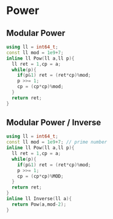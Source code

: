 # Power

## Modular Power

```cpp
using ll = int64_t;
const ll mod = 1e9+7;
inline ll Pow(ll a,ll p){
  ll ret = 1,cp = a;
  while(p){
    if(p&1) ret = (ret*cp)%mod;
    p >>= 1;
    cp = (cp*cp)%mod;
  }
  return ret;
}
```

## Modular Power / Inverse

```cpp
using ll = int64_t;
const ll mod = 1e9+7; // prime number
inline ll Pow(ll a,ll p){
  ll ret = 1,cp = a;
  while(p){
    if(p&1) ret = (ret*cp)%mod;
    p >>= 1;
    cp = (cp*cp)%MOD;
  }
  return ret;
}
inline ll Inverse(ll a){
  return Pow(a,mod-2);
}
```

